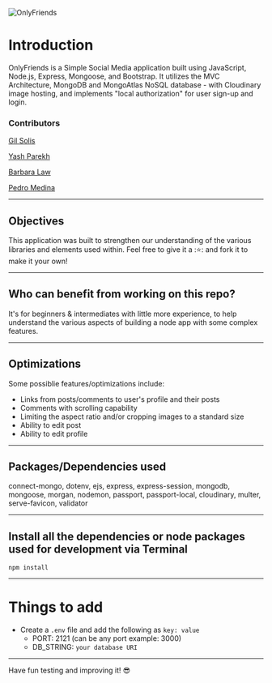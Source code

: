 ![OnlyFriends](https://onlyfriendss.herokuapp.com/imgs/OnlyFriends.JPG)

# Introduction

OnlyFriends is a Simple Social Media application built using JavaScript, Node.js, Express, Mongoose, and Bootstrap. It utilizes the MVC Architecture, MongoDB and MongoAtlas NoSQL database - with Cloudinary image hosting, and implements "local authorization" for user sign-up and login.

### Contributors

[Gil Solis](https://github.com/GilSolis)

[Yash Parekh](https://github.com/yash20010)

[Barbara Law](https://github.com/barbaralaw)

[Pedro Medina](https://github.com/TyrWinDev)

---

## Objectives

This application was built to strengthen our understanding of the various libraries and elements used within. Feel free to give it a ::star:: and fork it to make it your own!

---

## Who can benefit from working on this repo?

It's for beginners & intermediates with little more experience, to help understand the various aspects of building a node app with some complex features. 

---

## Optimizations

Some possiblie features/optimizations include: 
- Links from posts/comments to user's profile and their posts
- Comments with scrolling capability
- Limiting the aspect ratio and/or cropping images to a standard size
- Ability to edit post
- Ability to edit profile

---

## Packages/Dependencies used 

connect-mongo, dotenv, ejs, express, express-session, mongodb, mongoose, morgan, nodemon, passport, passport-local, cloudinary, multer, serve-favicon, validator

---

## Install all the dependencies or node packages used for development via Terminal

`npm install` 

---

# Things to add

- Create a `.env` file and add the following as `key: value` 
  - PORT: 2121 (can be any port example: 3000) 
  - DB_STRING: `your database URI` 
 ---
 
 Have fun testing and improving it! 😎



